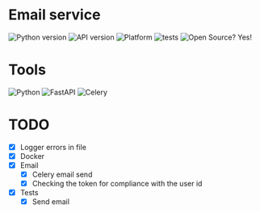 # Email service

![Python version](https://img.shields.io/badge/python-3.9.5-green)
![API version](https://img.shields.io/badge/API-v0.1.0-orange)
![Platform](https://img.shields.io/badge/os-linux_ubuntu-red)
![tests](https://img.shields.io/badge/tests-passing-success)
![Open Source? Yes!](https://badgen.net/badge/Open%20Source%20%3F/Yes%21/blue?icon=github)

# Tools

![Python](https://img.shields.io/badge/Python-3776AB?style=for-the-badge&logo=python&logoColor=white)
![FastAPI](https://img.shields.io/badge/fastapi-109989?style=for-the-badge&logo=FASTAPI&logoColor=white)
![Celery](https://img.shields.io/badge/-Celery-%2300C7B7?style=for-the-badge&logo=Celery)

# TODO
- [x] Logger errors in file
- [x] Docker
- [x] Email
  - [x] Celery email send
  - [x] Checking the token for compliance with the user id
- [x] Tests
  - [x] Send email
